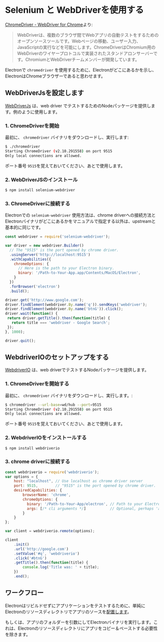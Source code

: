 # Selenium と WebDriverを使用する

[ChromeDriver - WebDriver for Chrome][chrome-driver]より:

> WebDriverは、複数のブラウザ間でWebアプリの自動テストをするためのオープンソースツールです。Webページの移動、ユーザー入力、JavaScriptの実行などを可能にします。ChromeDriverはChromium用のWebDriverのワイヤープロトコルで実装されたスタンドアロンサーバーです。ChromiumとWebDriverチームメンバーが開発しています。

Electronで `chromedriver` を使用するために、Electronがどこにあるかを示し、ElectronはChromeブラウザーであると思わせます。

## WebDriverJsを設定します

[WebDriverJs](https://code.google.com/p/selenium/wiki/WebDriverJs) は、web driver でテストするためのNodeパッケージを提供します。例のように使用します。

### 1. ChromeDriverを開始

最初に、 `chromedriver` バイナリをダウンロードし、実行します:

```bash
$ ./chromedriver
Starting ChromeDriver (v2.10.291558) on port 9515
Only local connections are allowed.
```

ポート番号 `9515`を覚えておいてください、あとで使用します。

### 2. WebDriverJSのインストール

```bash
$ npm install selenium-webdriver
```

### 3. ChromeDriverに接続する

Electronでの `selenium-webdriver` 使用方法は、chrome driverへの接続方法とElectronバイナリがどこにあるかをマニュアルで指定する以外は、upstreamと基本的に同じです。

```javascript
const webdriver = require('selenium-webdriver');

var driver = new webdriver.Builder()
  // The "9515" is the port opened by chrome driver.
  .usingServer('http://localhost:9515')
  .withCapabilities({
    chromeOptions: {
      // Here is the path to your Electron binary.
      binary: '/Path-to-Your-App.app/Contents/MacOS/Electron',
    }
  })
  .forBrowser('electron')
  .build();

driver.get('http://www.google.com');
driver.findElement(webdriver.By.name('q')).sendKeys('webdriver');
driver.findElement(webdriver.By.name('btnG')).click();
driver.wait(function() {
 return driver.getTitle().then(function(title) {
   return title === 'webdriver - Google Search';
 });
}, 1000);

driver.quit();
```

## WebdriverIOのセットアップをする

[WebdriverIO](http://webdriver.io/) は、web driverでテストするNodeパッケージを提供します。

### 1. ChromeDriverを開始する

最初に、 `chromedriver` バイナリをダウンロードし、実行します。:

```bash
$ chromedriver --url-base=wd/hub --port=9515
Starting ChromeDriver (v2.10.291558) on port 9515
Only local connections are allowed.
```

ポート番号 `9515`を覚えておいてください、あとで使用します。

### 2. WebdriverIOをインストールする

```bash
$ npm install webdriverio
```

### 3. chrome driverに接続する

```javascript
const webdriverio = require('webdriverio');
var options = {
    host: "localhost", // Use localhost as chrome driver server
    port: 9515,        // "9515" is the port opened by chrome driver.
    desiredCapabilities: {
        browserName: 'chrome',
        chromeOptions: {
          binary: '/Path-to-Your-App/electron', // Path to your Electron binary.
          args: [/* cli arguments */]           // Optional, perhaps 'app=' + /path/to/your/app/
        }
    }
};

var client = webdriverio.remote(options);

client
    .init()
    .url('http://google.com')
    .setValue('#q', 'webdriverio')
    .click('#btnG')
    .getTitle().then(function(title) {
        console.log('Title was: ' + title);
    })
    .end();
```

## ワークフロー

Electronはリビルドせずにアプリケーションをテストするために、単純にElectronのリソースディレクトリでアプリのソースを[配置します](https://github.com/atom/electron/blob/master/docs/tutorial/application-distribution.md)。

もしくは、アプリのフォルダーを引数にしてElectronバイナリを実行します。これは、Electronのリソースディレクトリにアプリをコピー＆ペーストする必要性を除きます。

[chrome-driver]: https://sites.google.com/a/chromium.org/chromedriver/
